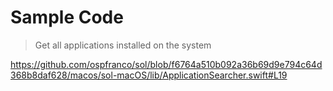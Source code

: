 # Sample Code

> Get all applications installed on the system

https://github.com/ospfranco/sol/blob/f6764a510b092a36b69d9e794c64d368b8daf628/macos/sol-macOS/lib/ApplicationSearcher.swift#L19

